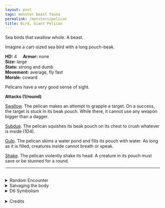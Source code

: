```yaml
---
layout: post
tags: monster beast fauna
permalink: /monsters/pelican
title: Bird, Giant Pelican
---
```


Sea birds that swallow whole. A beast.

Imagine a cart-sized sea bird with a long pouch-beak.

**HD:** 4  &nbsp; &nbsp;  **Armor:** none <br>
**Size:** large <br>
**Stats:** strong and dumb<br>
**Movement:** average, fly fast <br>
**Morale:** coward <br>

Pelicans have a very good sense of sight.

**Attacks (1/round)**

<ins>Swallow</ins>. The pelican makes an attempt to grapple a target. On a success, the target is stuck in its beak pouch. While there, it cannot use any weapon bigger than a dagger. 

<ins>Subdue</ins>. The pelican squishes its beak pouch on its chest to crush whatever is inside (1D4).

<ins>Gulp</ins>. The pelican skims a water pond and fills its pouch with water. As long as it is filled, creatures inside cannot breath or speak.

<ins>Shake</ins>. The pelican violently shake its head. A creature in its pouch must save or be stunned for a round.
<br>

---

<br> 

<details markdown="1">
<summary>Random Encounter</summary>
1. **Monster:** 1D8 giant pelican.
1. **Lair:** A seaside cliff nest full of guano, fishbones, giant eggs and maybe (1/6) a sailor's trinkets (valuable). <br>	&nbsp; OR <br>	**Omen:** Loud caw.
1. **Spoor:** A giant splatter of guano, still fresh.
1. **Tracks:** Bird in the horizon.
1. **Trace:** Fish bones at impossible places. 
1. **Trace:** A giant splatter of guano, dry.
</details>

<details markdown="1">
<summary>Salvaging the body</summary>

There's not much to salvage from a pelican beyond the meat. A single giant pelican is worth rations for 2 days.
</details>

<details markdown="1">
<summary>D6 Symbolism</summary>

In local cultures this beast is a symbol of ...

1. Boats
1. Food
1. Fishers
1. Stupidity
1. Travel
1. Sacred 
</details>

<br>

<details markdown="1">
<summary>Credits</summary>
From having run the [Sky Blind Spire](http://blog.trilemma.com/2016/04/the-sky-blind-spire.html). — SaltyGoo
</details>

